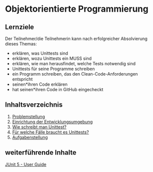 # Objektorientierte Programmierung

## Lernziele
Der Teilnehmer/die Teilnehmerin kann nach erfolgreicher Absolvierung dieses Themas:
- erklären, was Unittests sind
- erklären, wozu Unittests ein MUSS sind
- erklären, wie man herausfindet, welche Tests notwendig sind
- Unittests für seine Programme schreiben
- ein Programm schreiben, das den Clean-Code-Anforderungen entspricht
- seinen\*ihren Code erklären
- hat seinen\*ihren Code in GitHub eingecheckt

## Inhaltsverzeichnis

1. [Problemstellung](01-problemstellung.md)
1. [Einrichtung der Entwicklungsumgebung](02-einrichtung-entwicklungsumgebung.md)
1. [Wie schreibt man Unittest?](03-unittests-schreiben.md)
1. [Für welche Fälle braucht es Unittests?](04-anwendungsfaelle.md)
1. [Aufgabenstellung](XX-aufgabenstellung.md)

## weiterführende Inhalte

[JUnit 5 - User Guide](https://junit.org/junit5/docs/current/user-guide/)
